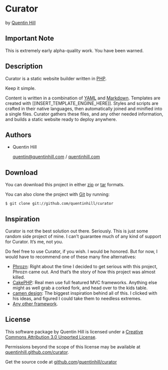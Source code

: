 # Curator #

by [Quentin Hill][1]


## Important Note ##

This is extremely early alpha-quality work. You have been warned.


## Description ##

Curator is a static website builder written in [PHP][2].

Keep it simple.

Content is written in a combination of [YAML][3] and [Markdown][4]. Templates are created with [[INSERT\_TEMPLATE\_ENGINE\_HERE]]. Styles and scripts are crafted in their native languages, then automatically joined and minified into a single files. Curator gathers these files, and any other needed information, and builds a static website ready to deploy anywhere.


## Authors ##

* Quentin Hill
  
  [quentin@quentinhill.com][5] / [quentinhill.com][1]


## Download ##
You can download this project in either [zip][6] or [tar][7] formats.

You can also clone the project with [Git][8] by running:

    $ git clone git://github.com/quentinhill/curator


## Inspiration ##

Curator is not the best solution out there. Seriously. This is just some random side project of mine. I can’t guarantee much of any kind of support for Curator. It’s me, not you.

Do feel free to use Curator, if you wish. I would be honored. But for now, I would have to recommend one of these many fine alternatives:

* [Phrozn][9]: Right about the time I decided to get serious with this project, Phrozn came out. And that’s the story of how this project was almost killed.
* [CakePHP][10]: Real men use full featured MVC frameworks. Anything else might as well grab a corked fork, and head over to the kids table.
* [camen design][11]: The biggest inspiration behind all of this. I clicked with his ideas, and figured I could take them to needless extremes.
* [Any other framework][12].


## License ##

This software package by Quentin Hill is licensed under a [Creative Commons Attribution 3.0 Unported License][13].

Permissions beyond the scope of this license may be available at [quentinhill.github.com/curator][14].

Get the source code at [github.com][15]/[quentinhill/curator][16]



[1]:http://quentinhill.com
[2]:http://php.net
[3]:http://yaml.org
[4]:http://daringfireball.net/projects/markdown/
[5]:mailto:quentin@quentinhill.com
[6]:http://github.com/quentinhill/curator/zipball/master
[7]:http://github.com/quentinhill/curator/tarball/master
[8]:http://git-scm.com
[9]:http://phrozn.info
[10]:http://cakephp.org
[11]:http://camendesign.com
[12]:http://tinyurl.com/4xcu74h
[13]:http://creativecommons.org/licenses/by/3.0/
[14]:http://quentinhill.github.com/curator
[15]:http://github.com
[16]:http://github.com/quentinhill/curator
